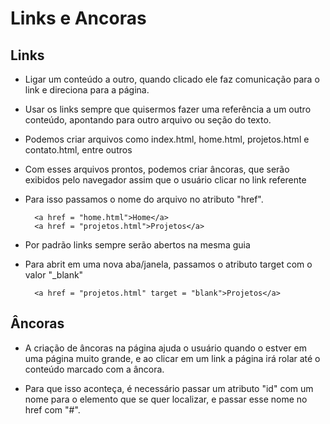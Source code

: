 # Links e Ancoras

## Links

* Ligar um conteúdo a outro, quando clicado ele faz comunicação para o link e direciona para a página.

* Usar os links sempre que quisermos fazer uma referência a um outro conteúdo, apontando para outro arquivo ou seção do texto.

* Podemos criar arquivos como index.html, home.html, projetos.html e contato.html, entre outros

* Com esses arquivos prontos, podemos criar âncoras, que serão exibidos pelo navegador assim que o usuário clicar no link referente

* Para isso passamos o nome do arquivo no atributo "href".

        <a href = "home.html">Home</a>
        <a href = "projetos.html">Projetos</a>

* Por padrão links sempre serão abertos na mesma guia

* Para abrit em uma nova aba/janela, passamos o atributo target com o valor "_blank"

        <a href = "projetos.html" target = "blank">Projetos</a>

## Âncoras

* A criação de âncoras na página ajuda o usuário quando o estver em uma página muito grande, e ao clicar em um link a página irá rolar até o conteúdo marcado com a âncora.

* Para que isso aconteça, é necessário passar um atributo "id" com um nome para o elemento que se quer localizar, e passar esse nome no href com "#".


